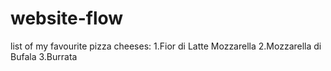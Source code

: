# website-flow
list of my favourite pizza cheeses:
1.Fior di Latte Mozzarella
2.Mozzarella di Bufala
3.Burrata